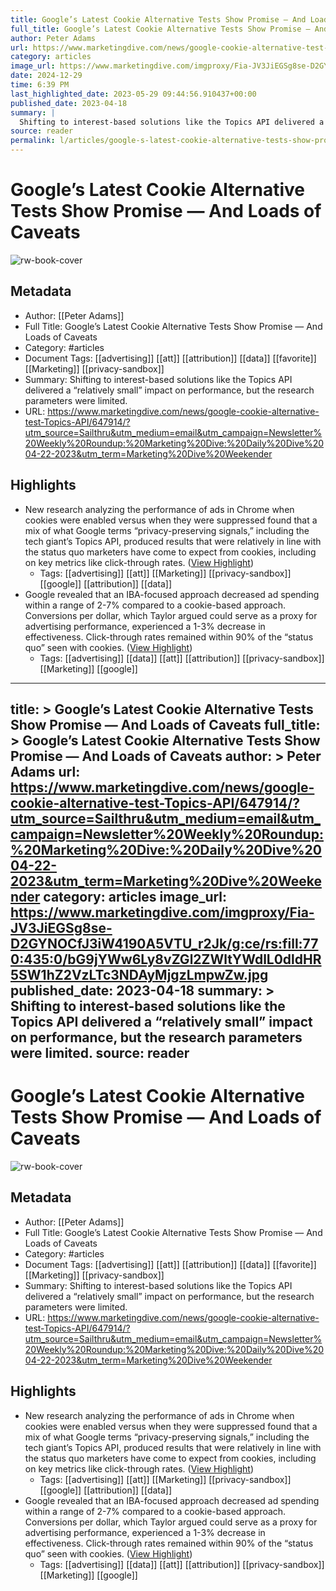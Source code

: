 ```yaml
---
title: Google’s Latest Cookie Alternative Tests Show Promise — And Loads of Caveats
full_title: Google’s Latest Cookie Alternative Tests Show Promise — And Loads of Caveats
author: Peter Adams
url: https://www.marketingdive.com/news/google-cookie-alternative-test-Topics-API/647914/?utm_source=Sailthru&utm_medium=email&utm_campaign=Newsletter%20Weekly%20Roundup:%20Marketing%20Dive:%20Daily%20Dive%2004-22-2023&utm_term=Marketing%20Dive%20Weekender
category: articles
image_url: https://www.marketingdive.com/imgproxy/Fia-JV3JiEGSg8se-D2GYNOCfJ3iW4190A5VTU_r2Jk/g:ce/rs:fill:770:435:0/bG9jYWw6Ly8vZGl2ZWltYWdlL0dldHR5SW1hZ2VzLTc3NDAyMjgzLmpwZw.jpg
date: 2024-12-29
time: 6:39 PM
last_highlighted_date: 2023-05-29 09:44:56.910437+00:00
published_date: 2023-04-18
summary: |
  Shifting to interest-based solutions like the Topics API delivered a “relatively small” impact on performance, but the research parameters were limited.
source: reader
permalink: l/articles/google-s-latest-cookie-alternative-tests-show-promise-and-loads-of-caveats
---
```

# Google’s Latest Cookie Alternative Tests Show Promise — And Loads of Caveats

![rw-book-cover](https://www.marketingdive.com/imgproxy/Fia-JV3JiEGSg8se-D2GYNOCfJ3iW4190A5VTU_r2Jk/g:ce/rs:fill:770:435:0/bG9jYWw6Ly8vZGl2ZWltYWdlL0dldHR5SW1hZ2VzLTc3NDAyMjgzLmpwZw.jpg)

## Metadata
- Author: [[Peter Adams]]
- Full Title: Google’s Latest Cookie Alternative Tests Show Promise — And Loads of Caveats
- Category: #articles
- Document Tags: [[advertising]] [[att]] [[attribution]] [[data]] [[favorite]] [[Marketing]] [[privacy-sandbox]] 
- Summary: Shifting to interest-based solutions like the Topics API delivered a “relatively small” impact on performance, but the research parameters were limited.
- URL: https://www.marketingdive.com/news/google-cookie-alternative-test-Topics-API/647914/?utm_source=Sailthru&utm_medium=email&utm_campaign=Newsletter%20Weekly%20Roundup:%20Marketing%20Dive:%20Daily%20Dive%2004-22-2023&utm_term=Marketing%20Dive%20Weekender

## Highlights
- New research analyzing the performance of ads in Chrome when cookies were enabled versus when they were suppressed found that a mix of what Google terms “privacy-preserving signals,” including the tech giant’s Topics API, produced results that were relatively in line with the status quo marketers have come to expect from cookies, including on key metrics like click-through rates. ([View Highlight](https://read.readwise.io/read/01h1ke88qr05rrj12f3zkq15mq))
    - Tags: [[advertising]] [[att]] [[Marketing]] [[privacy-sandbox]] [[google]] [[attribution]] [[data]] 
- Google revealed that an IBA-focused approach decreased ad spending within a range of 2-7% compared to a cookie-based approach. Conversions per dollar, which Taylor argued could serve as a proxy for advertising performance, experienced a 1-3% decrease in effectiveness. Click-through rates remained within 90% of the “status quo” seen with cookies. ([View Highlight](https://read.readwise.io/read/01h1keakapjyn1qk2pjd8zv4qq))
    - Tags: [[advertising]] [[data]] [[att]] [[attribution]] [[privacy-sandbox]] [[Marketing]] [[google]] 


---
title: >
  Google’s Latest Cookie Alternative Tests Show Promise — And Loads of Caveats
full_title: >
  Google’s Latest Cookie Alternative Tests Show Promise — And Loads of Caveats
author: >
  Peter Adams
url: https://www.marketingdive.com/news/google-cookie-alternative-test-Topics-API/647914/?utm_source=Sailthru&utm_medium=email&utm_campaign=Newsletter%20Weekly%20Roundup:%20Marketing%20Dive:%20Daily%20Dive%2004-22-2023&utm_term=Marketing%20Dive%20Weekender
category: articles
image_url: https://www.marketingdive.com/imgproxy/Fia-JV3JiEGSg8se-D2GYNOCfJ3iW4190A5VTU_r2Jk/g:ce/rs:fill:770:435:0/bG9jYWw6Ly8vZGl2ZWltYWdlL0dldHR5SW1hZ2VzLTc3NDAyMjgzLmpwZw.jpg
published_date: 2023-04-18
summary: >
  Shifting to interest-based solutions like the Topics API delivered a “relatively small” impact on performance, but the research parameters were limited.
source: reader
---
# Google’s Latest Cookie Alternative Tests Show Promise — And Loads of Caveats

![rw-book-cover](https://www.marketingdive.com/imgproxy/Fia-JV3JiEGSg8se-D2GYNOCfJ3iW4190A5VTU_r2Jk/g:ce/rs:fill:770:435:0/bG9jYWw6Ly8vZGl2ZWltYWdlL0dldHR5SW1hZ2VzLTc3NDAyMjgzLmpwZw.jpg)

## Metadata
- Author: [[Peter Adams]]
- Full Title: Google’s Latest Cookie Alternative Tests Show Promise — And Loads of Caveats
- Category: #articles
- Document Tags: [[advertising]] [[att]] [[attribution]] [[data]] [[favorite]] [[Marketing]] [[privacy-sandbox]] 
- Summary: Shifting to interest-based solutions like the Topics API delivered a “relatively small” impact on performance, but the research parameters were limited.
- URL: https://www.marketingdive.com/news/google-cookie-alternative-test-Topics-API/647914/?utm_source=Sailthru&utm_medium=email&utm_campaign=Newsletter%20Weekly%20Roundup:%20Marketing%20Dive:%20Daily%20Dive%2004-22-2023&utm_term=Marketing%20Dive%20Weekender

## Highlights
- New research analyzing the performance of ads in Chrome when cookies were enabled versus when they were suppressed found that a mix of what Google terms “privacy-preserving signals,” including the tech giant’s Topics API, produced results that were relatively in line with the status quo marketers have come to expect from cookies, including on key metrics like click-through rates. ([View Highlight](https://read.readwise.io/read/01h1ke88qr05rrj12f3zkq15mq))
    - Tags: [[advertising]] [[att]] [[Marketing]] [[privacy-sandbox]] [[google]] [[attribution]] [[data]] 
- Google revealed that an IBA-focused approach decreased ad spending within a range of 2-7% compared to a cookie-based approach. Conversions per dollar, which Taylor argued could serve as a proxy for advertising performance, experienced a 1-3% decrease in effectiveness. Click-through rates remained within 90% of the “status quo” seen with cookies. ([View Highlight](https://read.readwise.io/read/01h1keakapjyn1qk2pjd8zv4qq))
    - Tags: [[advertising]] [[data]] [[att]] [[attribution]] [[privacy-sandbox]] [[Marketing]] [[google]] 


